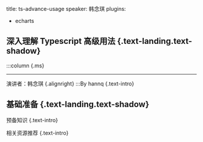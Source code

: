 title: ts-advance-usage
speaker: 韩念琪
plugins:
  - echarts

<slide class="bg-black-blue aligncenter"  image="https://s1.ax1x.com/2020/04/24/J0AO6s.png .dark">

## **深入理解 Typescript 高级用法** {.text-landing.text-shadow}

:::column {.ms}

---

演讲者：韩念琪 {.alignright}
:::By hannq {.text-intro}

<slide class="aligncenter">

## 基础准备 {.text-landing.text-shadow}

预备知识 {.text-intro}

相关资源推荐 {.text-intro}
